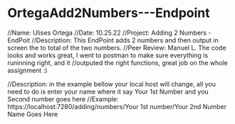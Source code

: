 # OrtegaAdd2Numbers---Endpoint
//Name: Ulises Ortega
//Date: 10.25.22
//Project: Adding 2 Numbers - EndPoit
//Description: This EndPoint adds 2 numbers and then output in screen the to total of the two numbers.
//Peer Review: Manuel L. The code looks and works great, I went to postman to make sure everything is runinning right, and it
//outputed the right functions, great job on the whole assignment :)


//Description: in the example bellow your local host will change, all you need to do is enter your name where it say Your 1st Number and you Second number goes here
//Example:  https://localhost:7280/adding/numbers/Your 1st number/Your 2nd Number Name Goes Here
